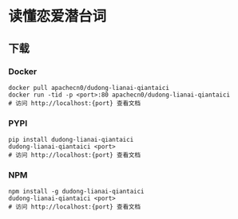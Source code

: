 # 读懂恋爱潜台词

## 下载

### Docker

```
docker pull apachecn0/dudong-lianai-qiantaici
docker run -tid -p <port>:80 apachecn0/dudong-lianai-qiantaici
# 访问 http://localhost:{port} 查看文档
```

### PYPI

```
pip install dudong-lianai-qiantaici
dudong-lianai-qiantaici <port>
# 访问 http://localhost:{port} 查看文档
```

### NPM

```
npm install -g dudong-lianai-qiantaici
dudong-lianai-qiantaici <port>
# 访问 http://localhost:{port} 查看文档
```